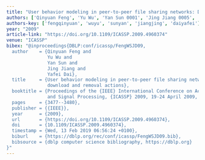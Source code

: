 ```yaml
---
title: "User behavior modeling in peer-to-peer file sharing networks: Dissecting download and removal actions"
authors: ['Qinyuan Feng', 'Yu Wu', 'Yan Sun 0001', 'Jing Jiang 0005', 'Yafei Dai']
authors-key: ['fengqinyuan', 'wuyu', 'sunyan', 'jiangjing', 'daiyafei']
year: "2009"
article-link: "https://doi.org/10.1109/ICASSP.2009.4960374"
venue: "ICASSP"
bibex: "@inproceedings{DBLP:conf/icassp/FengWSJD09,
  author    = {Qinyuan Feng and
               Yu Wu and
               Yan Sun and
               Jing Jiang and
               Yafei Dai},
  title     = {User behavior modeling in peer-to-peer file sharing networks: Dissecting
               download and removal actions},
  booktitle = {Proceedings of the {IEEE} International Conference on Acoustics, Speech,
               and Signal Processing, {ICASSP} 2009, 19-24 April 2009, Taipei, Taiwan},
  pages     = {3477--3480},
  publisher = {{IEEE}},
  year      = {2009},
  url       = {https://doi.org/10.1109/ICASSP.2009.4960374},
  doi       = {10.1109/ICASSP.2009.4960374},
  timestamp = {Wed, 13 Feb 2019 06:56:24 +0100},
  biburl    = {https://dblp.org/rec/conf/icassp/FengWSJD09.bib},
  bibsource = {dblp computer science bibliography, https://dblp.org}
}"
---
```

